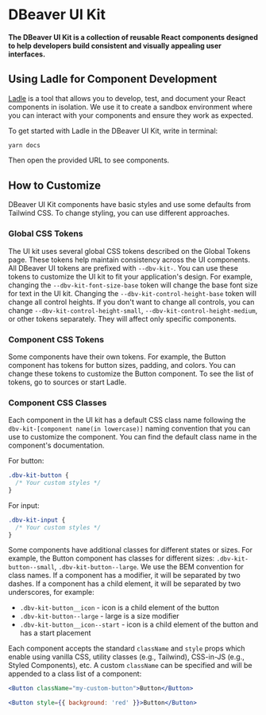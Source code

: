 # DBeaver UI Kit

#### The DBeaver UI Kit is a collection of reusable React components designed to help developers build consistent and visually appealing user interfaces.

## Using Ladle for Component Development

[Ladle](https://ladle.dev/) is a tool that allows you to develop, test, and document your React components in isolation. We use it to create a sandbox environment where you can interact with your components and ensure they work as expected.

To get started with Ladle in the DBeaver UI Kit, write in terminal:

```bash
yarn docs
```

Then open the provided URL to see components.

## How to Customize

DBeaver UI Kit components have basic styles and use some defaults from Tailwind CSS. To change styling, you can use different approaches.

### Global CSS Tokens

The UI kit uses several global CSS tokens described on the Global Tokens page. These tokens help maintain consistency across the UI components. All DBeaver UI tokens are prefixed with `--dbv-kit-`. You can use these tokens to customize the UI kit to fit your application's design. For example, changing the `--dbv-kit-font-size-base` token will change the base font size for text in the UI kit. Changing the `--dbv-kit-control-height-base` token will change all control heights. If you don't want to change all controls, you can change `--dbv-kit-control-height-small`, `--dbv-kit-control-height-medium`, or other tokens separately. They will affect only specific components.

### Component CSS Tokens

Some components have their own tokens. For example, the Button component has tokens for button sizes, padding, and colors. You can change these tokens to customize the Button component. To see the list of tokens, go to sources or start Ladle.

### Component CSS Classes

Each component in the UI kit has a default CSS class name following the `dbv-kit-[component name(in lowercase)]` naming convention that you can use to customize the component. You can find the default class name in the component's documentation.

For button:

```css
.dbv-kit-button {
  /* Your custom styles */
}
```

For input:

```css
.dbv-kit-input {
  /* Your custom styles */
}
```

Some components have additional classes for different states or sizes. For example, the Button component has classes for different sizes: `.dbv-kit-button--small`, `.dbv-kit-button--large`. We use the BEM convention for class names. If a component has a modifier, it will be separated by two dashes. If a component has a child element, it will be separated by two underscores, for example:

- `.dbv-kit-button__icon` - icon is a child element of the button
- `.dbv-kit-button--large` - large is a size modifier
- `.dbv-kit-button__icon--start` - icon is a child element of the button and has a start placement

Each component accepts the standard `className` and `style` props which enable using vanilla CSS, utility classes (e.g., Tailwind), CSS-in-JS (e.g., Styled Components), etc. A custom `className` can be specified and will be appended to a class list of a component:

```jsx
<Button className="my-custom-button">Button</Button>
```

```jsx
<Button style={{ background: 'red' }}>Button</Button>
```
